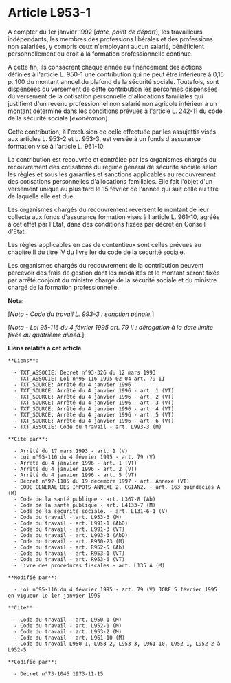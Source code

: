 # Article L953-1

A compter du 1er janvier 1992 [*date, point de départ*], les travailleurs indépendants, les membres des professions libérales
et des professions non salariées, y compris ceux n'employant aucun salarié, bénéficient personnellement du droit à la
formation professionnelle continue.

A cette fin, ils consacrent chaque année au financement des actions définies à l'article L. 950-1 une contribution qui ne
peut être inférieure à 0,15 p. 100 du montant annuel du plafond de la sécurité sociale. Toutefois, sont dispensées du
versement de cette contribution les personnes dispensées du versement de la cotisation personnelle d'allocations familiales
qui justifient d'un revenu professionnel non salarié non agricole inférieur à un montant déterminé dans les conditions
prévues à l'article L. 242-11 du code de la sécurité sociale [*exonération*].

Cette contribution, à l'exclusion de celle effectuée par les assujettis visés aux articles L. 953-2 et L. 953-3, est versée à
un fonds d'assurance formation visé à l'article L. 961-10.

La contribution est recouvrée et contrôlée par les organismes chargés du recouvrement des cotisations du régime général de
sécurité sociale selon les règles et sous les garanties et sanctions applicables au recouvrement des cotisations personnelles
d'allocations familiales. Elle fait l'objet d'un versement unique au plus tard le 15 février de l'année qui suit celle au
titre de laquelle elle est due.

Les organismes chargés du recouvrement reversent le montant de leur collecte aux fonds d'assurance formation visés à
l'article L. 961-10, agréés à cet effet par l'Etat, dans des conditions fixées par décret en Conseil d'Etat.

Les règles applicables en cas de contentieux sont celles prévues au chapitre II du titre IV du livre Ier du code de la
sécurité sociale.

Les organismes chargés du recouvrement de la contribution peuvent percevoir des frais de gestion dont les modalités et le
montant seront fixés par arrêté conjoint du ministre chargé de la sécurité sociale et du ministre chargé de la formation
professionnelle.

**Nota:**

[*Nota - Code du travail L. 993-3 : sanction pénale.*]

[*Nota - Loi 95-116 du 4 février 1995 art. 79 II : dérogation à la date limite fixée au quatrième alinéa.*]

**Liens relatifs à cet article**

	**Liens**:

	  - TXT_ASSOCIE: Décret n°93-326 du 12 mars 1993
	  - TXT_ASSOCIE: Loi n°95-116 1995-02-04 art. 79 II
	  - TXT_SOURCE: Arrêté du 4 janvier 1996
	  - TXT_SOURCE: Arrêté du 4 janvier 1996 - art. 1 (VT)
	  - TXT_SOURCE: Arrêté du 4 janvier 1996 - art. 2 (VT)
	  - TXT_SOURCE: Arrêté du 4 janvier 1996 - art. 3 (VT)
	  - TXT_SOURCE: Arrêté du 4 janvier 1996 - art. 4 (VT)
	  - TXT_SOURCE: Arrêté du 4 janvier 1996 - art. 5 (VT)
	  - TXT_SOURCE: Arrêté du 4 janvier 1996 - art. 6 (VT)
	  - TXT_ASSOCIE: Code du travail - art. L993-3 (M)

	**Cité par**:

	  - Arrêté du 17 mars 1993 - art. 1 (V)
	  - Loi n°95-116 du 4 février 1995 - art. 79 (V)
	  - Arrêté du 4 janvier 1996 - art. 1 (VT)
	  - Arrêté du 4 janvier 1996 - art. 2 (VT)
	  - Arrêté du 4 janvier 1996 - art. 5 (VT)
	  - Décret n°97-1185 du 19 décembre 1997 - art. Annexe (VT)
	  - CODE GENERAL DES IMPOTS ANNEXE 2, CGIAN2. - art. 163 quindecies A (M)
	  - Code de la santé publique - art. L367-8 (Ab)
	  - Code de la santé publique - art. L4133-7 (M)
	  - Code de la sécurité sociale. - art. L131-6-1 (V)
	  - Code du travail - art. L953-3 (M)
	  - Code du travail - art. L991-1 (AbD)
	  - Code du travail - art. L991-3 (VT)
	  - Code du travail - art. L993-3 (AbD)
	  - Code du travail - art. R950-23 (M)
	  - Code du travail - art. R952-5 (Ab)
	  - Code du travail - art. R953-1 (VT)
	  - Code du travail - art. R953-6 (VT)
	  - Livre des procédures fiscales - art. L135 A (M)

	**Modifié par**:

	  - Loi n°95-116 du 4 février 1995 - art. 79 (V) JORF 5 février 1995 en vigueur le 1er janvier 1995

	**Cite**:

	  - Code du travail - art. L950-1 (M)
	  - Code du travail - art. L952-1 (M)
	  - Code du travail - art. L953-2 (M)
	  - Code du travail - art. L961-10 (M)
	  - Code du travail L950-1, L953-2, L953-3, L961-10, L952-1, L952-2 à L952-5

	**Codifié par**:

	  - Décret n°73-1046 1973-11-15
